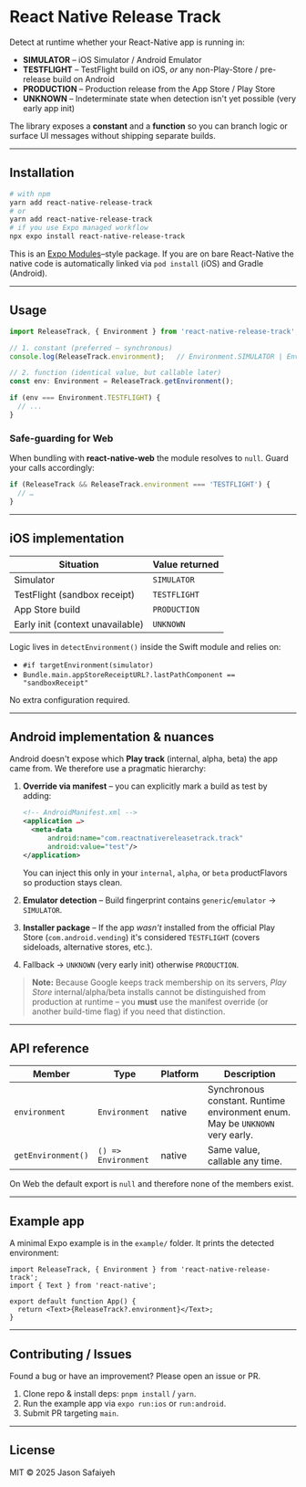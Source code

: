 # React Native Release Track

Detect at runtime whether your React-Native app is running in:

* **SIMULATOR** – iOS Simulator / Android Emulator
* **TESTFLIGHT** – TestFlight build on iOS, *or* any non-Play-Store / pre-release build on Android
* **PRODUCTION** – Production release from the App Store / Play Store
* **UNKNOWN** – Indeterminate state when detection isn't yet possible (very early app init)

The library exposes a **constant** and a **function** so you can branch logic or surface UI messages without shipping separate builds.

---

## Installation

```bash
# with npm
yarn add react-native-release-track
# or
yarn add react-native-release-track
# if you use Expo managed workflow
npx expo install react-native-release-track
```

This is an [Expo Modules](https://docs.expo.dev/modules/overview/)–style package. If you are on bare React-Native the native code is automatically linked via `pod install` (iOS) and Gradle (Android).

---

## Usage

```ts
import ReleaseTrack, { Environment } from 'react-native-release-track';

// 1. constant (preferred – synchronous)
console.log(ReleaseTrack.environment);   // Environment.SIMULATOR | Environment.TESTFLIGHT | Environment.PRODUCTION | Environment.UNKNOWN

// 2. function (identical value, but callable later)
const env: Environment = ReleaseTrack.getEnvironment();

if (env === Environment.TESTFLIGHT) {
  // ...
}
```

### Safe-guarding for Web

When bundling with **react-native-web** the module resolves to `null`. Guard your calls accordingly:

```ts
if (ReleaseTrack && ReleaseTrack.environment === 'TESTFLIGHT') {
  // …
}
```

---

## iOS implementation

| Situation        | Value returned |
|------------------|----------------|
| Simulator        | `SIMULATOR`    |
| TestFlight (sandbox receipt) | `TESTFLIGHT` |
| App Store build  | `PRODUCTION`   |
| Early init (context unavailable) | `UNKNOWN` |

Logic lives in `detectEnvironment()` inside the Swift module and relies on:

* `#if targetEnvironment(simulator)`
* `Bundle.main.appStoreReceiptURL?.lastPathComponent == "sandboxReceipt"`

No extra configuration required.

---

## Android implementation & nuances

Android doesn't expose which **Play track** (internal, alpha, beta) the app came from. We therefore use a pragmatic hierarchy:

1. **Override via manifest** – you can explicitly mark a build as test by adding:

   ```xml
   <!-- AndroidManifest.xml -->
   <application …>
     <meta-data
         android:name="com.reactnativereleasetrack.track"
         android:value="test"/>
   </application>
   ```

   You can inject this only in your `internal`, `alpha`, or `beta` productFlavors so production stays clean.

2. **Emulator detection** – Build fingerprint contains `generic`/`emulator` → `SIMULATOR`.
3. **Installer package** – If the app *wasn't* installed from the official Play Store (`com.android.vending`) it's considered `TESTFLIGHT` (covers sideloads, alternative stores, etc.).
4. Fallback → `UNKNOWN` (very early init) otherwise `PRODUCTION`.

> **Note:** Because Google keeps track membership on its servers, *Play Store* internal/alpha/beta installs cannot be distinguished from production at runtime – you **must** use the manifest override (or another build-time flag) if you need that distinction.

---

## API reference

| Member                | Type      | Platform | Description |
|-----------------------|-----------|----------|-------------|
| `environment`         | `Environment`  | native   | Synchronous constant. Runtime environment enum. May be `UNKNOWN` very early. |
| `getEnvironment()`    | `() => Environment` | native | Same value, callable any time. |

On Web the default export is `null` and therefore none of the members exist.

---

## Example app

A minimal Expo example is in the `example/` folder. It prints the detected environment:

```tsx
import ReleaseTrack, { Environment } from 'react-native-release-track';
import { Text } from 'react-native';

export default function App() {
  return <Text>{ReleaseTrack?.environment}</Text>;
}
```

---

## Contributing / Issues

Found a bug or have an improvement? Please open an issue or PR.

1. Clone repo & install deps: `pnpm install` / `yarn`.
2. Run the example app via `expo run:ios` or `run:android`.
3. Submit PR targeting `main`.

---

## License

MIT © 2025 Jason Safaiyeh
